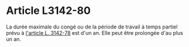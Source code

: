 # Article L3142-80

La durée maximale du congé ou de la période de travail à temps partiel prévu à [l'article L. 3142-78][1] est d'un an. Elle peut être prolongée d'au plus un an.

 [1]: /affichCodeArticle.do?cidTexte=LEGITEXT000006072050&idArticle=LEGIARTI000006902746&dateTexte=&categorieLien=cid